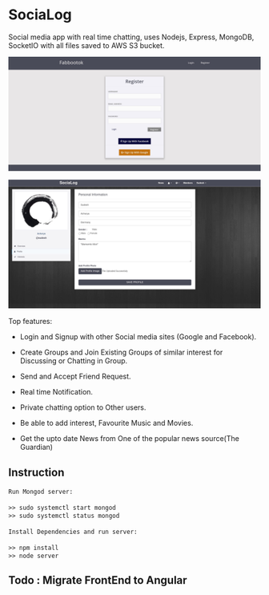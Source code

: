 # SociaLog

Social media app with real time chatting, uses Nodejs, Express, MongoDB, SocketIO with all files saved to AWS S3 bucket.

![](./images_docs/login.jpg)

![](./images_docs/profile.jpg)


Top features:

- Login and Signup with other Social media sites (Google and Facebook).

- Create Groups and Join Existing Groups of similar interest for Discussing or Chatting in Group.

- Send and Accept Friend Request.

- Real time Notification.

- Private chatting option to Other users.

- Be able to add interest, Favourite Music and Movies.

- Get the upto date News from One of the popular news source(The Guardian) 



## Instruction

```
Run Mongod server:

>> sudo systemctl start mongod
>> sudo systemctl status mongod

Install Dependencies and run server:

>> npm install
>> node server

```

## Todo : Migrate FrontEnd to Angular

